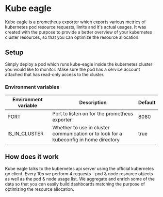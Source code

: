 # Kube eagle

Kube eagle is a prometheus exporter which exports various metrics of kubernetes pod resource requests, limits and it's 
actual usages. It was created with the purpose to provide a better overview of your kubernetes cluster resources, so that
you can optimize the resource allocation.

## Setup

Simply deploy a pod which runs kube-eagle inside the kubernetes cluster you would like to monitor. Make sure the pod has a
service account attached that has read-only access to the cluster.

### Environment variables

| Environment variable | Description                                                                           | Default |
| -------------------- | ------------------------------------------------------------------------------------- | ------- |
| PORT                 | Port to listen on for the prometheus exporter                                         | 8080    |
| IS_IN_CLUSTER        | Whether to use in cluster communication or to look for a kubeconfig in home directory | true    |

## How does it work

Kube eagle talks to the kubernetes api server using the official kubernetes go client. Every 10s we perform 4 requests - pod
& node resource objects as well as the pod & node usage list. We aggregate and enrich some of the data so that you can easily
build dashboards matching the purpose of optimizing the resource allocation.
